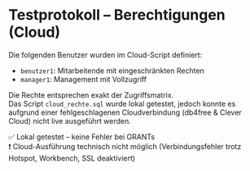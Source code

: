 # Testprotokoll – Berechtigungen (Cloud)

Die folgenden Benutzer wurden im Cloud-Script definiert:

- `benutzer1`: Mitarbeitende mit eingeschränkten Rechten
- `manager1`: Management mit Vollzugriff

Die Rechte entsprechen exakt der Zugriffsmatrix.  
Das Script `cloud_rechte.sql` wurde lokal getestet, jedoch konnte es aufgrund einer fehlgeschlagenen Cloudverbindung (db4free & Clever Cloud) nicht live ausgeführt werden.

✅ Lokal getestet – keine Fehler bei GRANTs  
❗ Cloud-Ausführung technisch nicht möglich (Verbindungsfehler trotz Hotspot, Workbench, SSL deaktiviert)